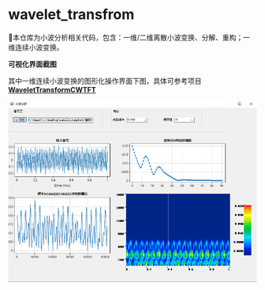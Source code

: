 # wavelet_transfrom
:wave:本仓库为小波分析相关代码，包含：一维/二维离散小波变换、分解、重构；一维连续小波变换。

**可视化界面截图**

其中一维连续小波变换的图形化操作界面下图，具体可参考项目[**WaveletTransformCWTFT**](https://github.com/xxlllq/WaveletTransformCWTFT)
<div align="center">
 <kbd>
 <img src="https://raw.githubusercontent.com/xxlllq/WaveletTransformCWTFT/master/img/20200903093820.png" alt="可视化界面截图" width=700 />
 </kbd> 
 </div>
